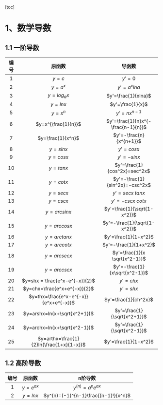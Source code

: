 [toc]



# 1、数学导数

## 1.1 一阶导数

| 编号 |                  原函数                  |               导函数               |
| :--: | :--------------------------------------: | :--------------------------------: |
|  1   |                  $y=c$                   |               $y'=0$               |
|  2   |                 $y=a^x$                  |           $y' = a^x lna$           |
|  3   |                $y=log_ax$                |        $y'=\frac{1}{xlna}$         |
|  4   |                 $y=lnx$                  |          $y'=\frac{1}{x}$          |
|  5   |                 $y=x^n$                  |          $y'=n x ^{n-1}$           |
|  6   |           $y=x^{\frac{1}{n}}$            | $y'=\frac{1}{n}x^{-\frac{n-1}{n}}$ |
|  7   |            $y=\frac{1}{x^n}$             |      $y'=-\frac{n}{x^{n+1}}$       |
|  8   |                 $y=sinx$                 |             $y'=cosx$              |
|  9   |                 $y=cosx$                 |             $y'=-sinx$             |
|  10  |                 $y=tanx$                 |    $y'=\frac{1}{cos^2x}=sec^2x$    |
|  11  |                 $y=cotx$                 |   $y'=-\frac{1}{sin^2x}=-csc^2x$   |
|  12  |                 $y=secx$                 |          $y'=secx \ tanx$          |
|  13  |                 $y=cscx$                 |         $y'=-cscx \ cotx$          |
|  14  |               $y=arcsinx$                |    $y'=\frac{1}{\sqrt{1-x^2}}$     |
|  15  |               $y=arccosx$                |    $y'=-\frac{1}{\sqrt{1-x^2}}$    |
|  16  |               $y=arctanx$                |        $y'=\frac{1}{1+x^2}$        |
|  17  |               $y=arccotx$                |       $y'=-\frac{1}{1+x^2}$        |
|  18  |               $y=arcsecx$                |   $y'=\frac{1}{x \sqrt{x^2-1}}$    |
|  19  |               $y=arccscx$                |   $y'=-\frac{1}{x\sqrt{x^2-1}}$    |
|  20  |      $y=shx = \frac{e^x-e^{-x}}{2}$      |              $y'=chx$              |
|  21  |       $y=chx=\frac{e^x+e^{-x}}{2}$       |              $y'=shx$              |
|  22  |  $y=thx=\frac{e^x-e^{-x}}{e^x+e^{-x}}$   |        $y'=\frac{1}{ch^2x}$        |
|  23  |       $y=arshx=ln(x+\sqrt{x^2+1})$       |    $y'=\frac{1}{\sqrt{x^2+1}}$     |
|  24  |       $y=archx=ln(x+\sqrt{x^2-1})$       |    $y'=\frac{1}{\sqrt{x^2-1}}$     |
|  25  | $y=arthx=\frac{1}{2}ln(\frac{1+x}{1-x})$ |        $y'=\frac{1}{1-x^2}$        |

## 1.2 高阶导数

| 编号 |   原函数   |               n阶导数                |
| :--: | :--------: | :----------------------------------: |
|  1   | $y=e^{ax}$ |         $y^{(n)}=a^ne^{ax}$          |
|  2   |  $y=lnx$   | $y^(n)=(-1)^{n-1}\frac{(n-1)!}{x^n}$ |

